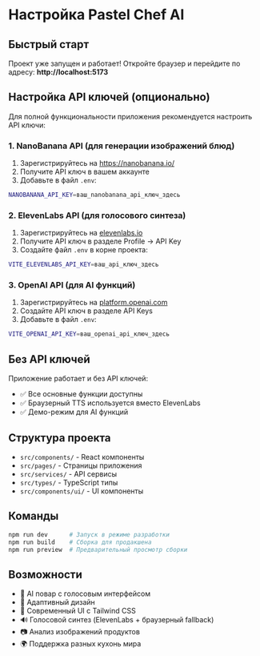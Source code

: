 # Настройка Pastel Chef AI

## Быстрый старт

Проект уже запущен и работает! Откройте браузер и перейдите по адресу: **http://localhost:5173**

## Настройка API ключей (опционально)

Для полной функциональности приложения рекомендуется настроить API ключи:

### 1. NanoBanana API (для генерации изображений блюд)

1. Зарегистрируйтесь на https://nanobanana.io/
2. Получите API ключ в вашем аккаунте
3. Добавьте в файл `.env`:
```bash
NANOBANANA_API_KEY=ваш_nanobanana_api_ключ_здесь
```

### 2. ElevenLabs API (для голосового синтеза)

1. Зарегистрируйтесь на [elevenlabs.io](https://elevenlabs.io/)
2. Получите API ключ в разделе Profile → API Key
3. Создайте файл `.env` в корне проекта:
```bash
VITE_ELEVENLABS_API_KEY=ваш_api_ключ_здесь
```

### 3. OpenAI API (для AI функций)

1. Зарегистрируйтесь на [platform.openai.com](https://platform.openai.com/)
2. Создайте API ключ в разделе API Keys
3. Добавьте в файл `.env`:
```bash
VITE_OPENAI_API_KEY=ваш_openai_api_ключ_здесь
```

## Без API ключей

Приложение работает и без API ключей:
- ✅ Все основные функции доступны
- ✅ Браузерный TTS используется вместо ElevenLabs
- ✅ Демо-режим для AI функций

## Структура проекта

- `src/components/` - React компоненты
- `src/pages/` - Страницы приложения
- `src/services/` - API сервисы
- `src/types/` - TypeScript типы
- `src/components/ui/` - UI компоненты

## Команды

```bash
npm run dev      # Запуск в режиме разработки
npm run build    # Сборка для продакшена
npm run preview  # Предварительный просмотр сборки
```

## Возможности

- 🍳 AI повар с голосовым интерфейсом
- 📱 Адаптивный дизайн
- 🎨 Современный UI с Tailwind CSS
- 🔊 Голосовой синтез (ElevenLabs + браузерный fallback)
- 📷 Анализ изображений продуктов
- 🌍 Поддержка разных кухонь мира
